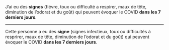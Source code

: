 <!---->J’ai eu des <b>signes</b> (fiévre, toux ou difficulté a respirer, maux de tête, diminution de l’odorat et du goût) qui peuvent évoquer le COVID <b>dans les 7 derniers jours</b>.

---

<!---->Cette personne a eu des <b>signe</b> (signes infectieux, toux ou difficultés à resprirer, maux de tête, diminution de l’odorat et du goût) qui peuvent évoquer le COVID <b>dans les 7 derniers jours</b>.
